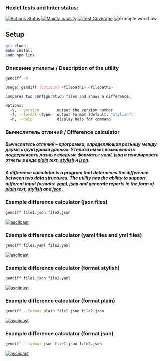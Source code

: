 ### Hexlet tests and linter status:
[![Actions Status](https://github.com/jessdrk/fullstack-javascript-project-46/actions/workflows/hexlet-check.yml/badge.svg)](https://github.com/jessdrk/fullstack-javascript-project-46/actions)
[![Maintainability](https://api.codeclimate.com/v1/badges/6754ad6f72addbb95932/maintainability)](https://codeclimate.com/github/jessdrk/fullstack-javascript-project-46/maintainability)
[![Test Coverage](https://api.codeclimate.com/v1/badges/6754ad6f72addbb95932/test_coverage)](https://codeclimate.com/github/jessdrk/fullstack-javascript-project-46/test_coverage)
![example workflow](https://github.com/jessdrk/fullstack-javascript-project-46/actions/workflows/nodejs.yml/badge.svg)

## Setup
```bash
git clone
make install
sudo npm link
```

### Описание утилиты / Description of the utility
```bash
gendiff -h
```
```bash
Usage: gendiff [options] <filepath1> <filepath2>

Compares two configuration files and shows a difference.

Options:
  -V, --version        output the version number
  -f, --format <type>  output format (default: "stylish")
  -h, --help           display help for command
```


### Вычислитель отличий / Difference calculator
##### Вычислитель отличий – программа, определяющая разницу между двумя структурами данных. Утилита имеет возможность поддерживать разные входные форматы: <u>yaml</u>, <u>json</u> и генерировать отчеты в виде <u>plain</u> text, <u>stylish</u> и <u>json</u>.
##### A difference calculator is a program that determines the difference between two data structures. The utility has the ability to support different input formats: <u>yaml</u>, <u>json</u> and generate reports in the form of <u>plain</u> text, <u>stylish</u> and <u>json</u>.

### Example difference calculator (json files)
```bash
gendiff file1.json file2.json
```
[![asciicast](https://asciinema.org/a/622019.svg)](https://asciinema.org/a/622019)

### Example difference calculator (yaml files and yml files)
```bash
gendiff file1.yaml file2.yaml
```
[![asciicast](https://asciinema.org/a/622750.svg)](https://asciinema.org/a/622750)

### Example difference calculator (format stylish)
```bash
gendiff file1.json file2.yaml
```
[![asciicast](https://asciinema.org/a/625154.svg)](https://asciinema.org/a/625154)

### Example difference calculator (format plain)
```bash
gendiff --format plain file1.json file2.json
```
[![asciicast](https://asciinema.org/a/624194.svg)](https://asciinema.org/a/624194)

### Example difference calculator (format json)
```bash
gendiff --format json file1.json file2.json
```
[![asciicast](https://asciinema.org/a/624232.svg)](https://asciinema.org/a/624232)